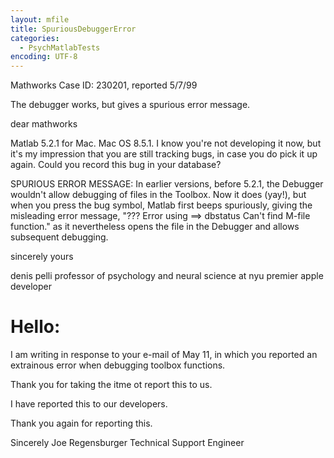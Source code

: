 ```yaml
---
layout: mfile
title: SpuriousDebuggerError
categories:
  - PsychMatlabTests
encoding: UTF-8
---
```


Mathworks Case ID:  230201, reported 5/7/99

The debugger works, but gives a spurious error message.

dear mathworks

Matlab 5.2.1 for Mac. Mac OS 8.5.1. I know you're not developing it now,
but it's my impression that you are still tracking bugs, in case you do
pick it up again. Could you record this bug in your database?

SPURIOUS ERROR MESSAGE: In earlier versions, before 5.2.1, the Debugger
wouldn't allow debugging of files in the Toolbox. Now it does (yay!), but
when you press the bug symbol, Matlab first beeps spuriously, giving the
misleading error message,
"??? Error using ==\> dbstatus Can't find M-file function."
as it nevertheless opens the file in the Debugger and allows subsequent
debugging.

sincerely yours

denis pelli
professor of psychology and neural science at nyu
premier apple developer

# Hello:

I am writing in response to your e-mail of May 11, in which you reported an
extrainous error when debugging toolbox functions.

Thank you for taking the itme ot report this to us.

I have reported this to our developers.

Thank you again for reporting this.

Sincerely
Joe Regensburger
Technical Support Engineer